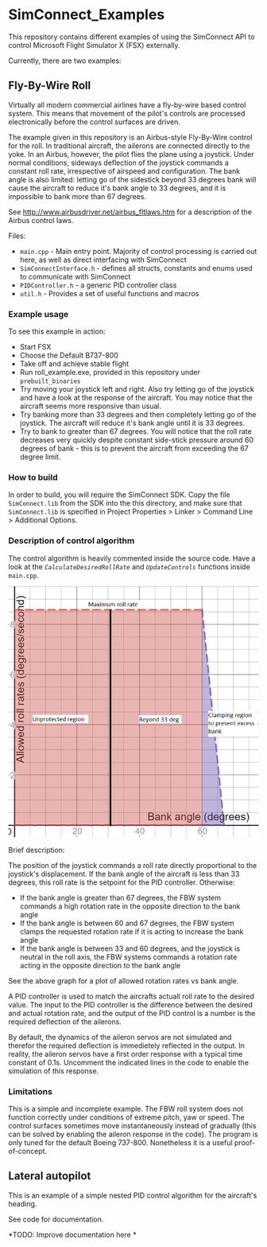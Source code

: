 # SimConnect_Examples

This repository contains different examples of using the SimConnect API to control Microsoft Flight Simulator X (FSX) externally.

Currently, there are two examples:

## Fly-By-Wire Roll

Virtually all modern commercial airlines have a fly-by-wire based control system. This means that movement of the pilot's controls are processed electronically before the control surfaces are driven. 

The example given in this repository is an Airbus-style Fly-By-Wire control for the roll. In traditional aircraft, the ailerons are connected directly to the yoke. In an Airbus, however, the pilot flies the plane using a joystick. Under normal conditions, sideways deflection of the joystick commands a constant roll rate, irrespective of airspeed and configuration. The bank angle is also limited: letting go of the sidestick beyond 33 degrees bank will cause the aircraft to reduce it's bank angle to 33 degrees, and it is impossible to bank more than 67 degrees.

See http://www.airbusdriver.net/airbus_fltlaws.htm for a description of the Airbus control laws.

Files:
* `main.cpp` - Main entry point. Majority of control processing is carried out here, as well as direct interfacing with SimConnect
* `SimConnectInterface.h` - defines all structs, constants and enums used to communicate with SimConnect
* `PIDController.h` - a generic PID controller class
* `util.h` - Provides a set of useful functions and macros


### Example usage

To see this example in action:
* Start FSX
* Choose the Default B737-800
* Take off and achieve stable flight
* Run roll_example.exe, provided in this repository under `prebuilt_binaries`
* Try moving your joystick left and right. Also try letting go of the joystick and have a look at the response of the aircraft. You may notice that the aircraft seems more responsive than usual.
* Try banking more than 33 degrees and then completely letting go of the joystick. The aircraft will reduce it's bank angle until it is 33 degrees.
* Try to bank to greater than 67 degrees. You will notice that the roll rate decreases very quickly despite constant side-stick pressure around 60 degrees of bank - this is to prevent the aircraft from exceeding the 67 degree limit.

### How to build

In order to build, you will require the SimConnect SDK. Copy the file `SimConnect.lib` from the SDK into the this directory, and make sure that `SimConnect.lib` is specified in Project Properties > Linker > Command Line > Additional Options.


### Description of control algorithm

The control algorithm is heavily commented inside the source code. Have a look at the *`CalculateDesiredRollRate`* and *`UpdateControls`* functions inside `main.cpp`.

![Graph of roll rate behaviour](https://github.com/NicholasLindsay/SimConnect_Examples/blob/master/doc/AllowedRollRatesvsBank.png "Allowed Roll Rate vs Bank Angle")

Brief description:

The position of the joystick commands a roll rate directly proportional to the joystick's displacement. If the bank angle of the aircraft is less than 33 degrees, this roll rate is the setpoint for the PID controller. Otherwise:
* If the bank angle is greater than 67 degrees, the FBW system commands a high rotation rate in the opposite direction to the bank angle
* If the bank angle is between 60 and 67 degrees, the FBW system clamps the requested rotation rate if it is acting to increase the bank angle
* If the bank angle is between 33 and 60 degrees, and the joystick is neutral in the roll axis, the FBW systems commands a rotation rate acting in the opposite direction to the bank angle

See the above graph for a plot of allowed rotation rates vs bank angle.

A PID controller is used to match the aircrafts actuall roll rate to the desired value. The input to the PID controller is the difference between the desired and actual rotation rate, and the output of the PID control is a number is the required deflection of the ailerons.

By default, the dynamics of the aileron servos are not simulated and therefor the required deflection is immedietely reflected in the output. In reality, the aileron servos have a first order response with a typical time constant of 0.1s. Uncomment the indicated lines in the code to enable the simulation of this response.

### Limitations

This is a simple and incomplete example. The FBW roll system does not function correctly under conditions of extreme pitch, yaw or speed. The control surfaces sometimes move instantaneously instead of gradually (this can be solved by enabling the aileron response in the code). The program is only tuned for the default Boeing 737-800. Nonetheless it is a useful proof-of-concept.

## Lateral autopilot

This is an example of a simple nested PID control algorithm for the aircraft's heading.

See code for documentation.

*TODO: Improve documentation here *

